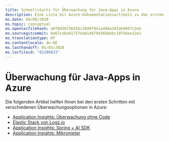 ```yaml
---
title: Schnellstarts für Überwachung für Java-Apps in Azure
description: Eine Liste mit Azure-Dokumentationsartikeln zu den ersten Schritten im Zusammenhang mit Überwachung für Java-Apps.
ms.date: 04/09/2020
ms.topic: conceptual
ms.openlocfilehash: a078d3b73642bc30d97941add0a301de6097c2eb
ms.sourcegitcommit: be67ceba91727da014879d16bbbbc19756ee22e2
ms.translationtype: HT
ms.contentlocale: de-DE
ms.lasthandoff: 05/05/2020
ms.locfileid: "82209833"
---
```

# <a name="monitoring-for-java-apps-on-azure"></a>Überwachung für Java-Apps in Azure

Die folgenden Artikel helfen Ihnen bei den ersten Schritten mit verschiedenen Überwachungsoptionen in Azure:

- [Application Insights: Überwachung ohne Code](/azure/azure-monitor/app/java-in-process-agent)
- [Elastic Stack von Logz.io](/azure/developer/java/fundamentals/java-get-started-with-logzio)
- [Application Insights: Spring + AI SDK](/azure/developer/java/spring-framework/configure-spring-boot-java-applicationinsights)
- [Application Insights: Mikrometer](/azure/azure-monitor/app/micrometer-java)
